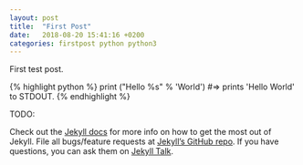 ```yaml
---
layout: post
title:  "First Post"
date:   2018-08-20 15:41:16 +0200
categories: firstpost python python3
---
```

First test post.

{% highlight python %}
print ("Hello %s" % 'World')
#=> prints 'Hello World' to STDOUT.
{% endhighlight %}

TODO:

Check out the [Jekyll docs][jekyll-docs] for more info on how to get the most out of Jekyll. File all bugs/feature requests at [Jekyll’s GitHub repo][jekyll-gh]. If you have questions, you can ask them on [Jekyll Talk][jekyll-talk].

[jekyll-docs]: http://jekyllrb.com/docs/home
[jekyll-gh]:   https://github.com/jekyll/jekyll
[jekyll-talk]: https://talk.jekyllrb.com/
